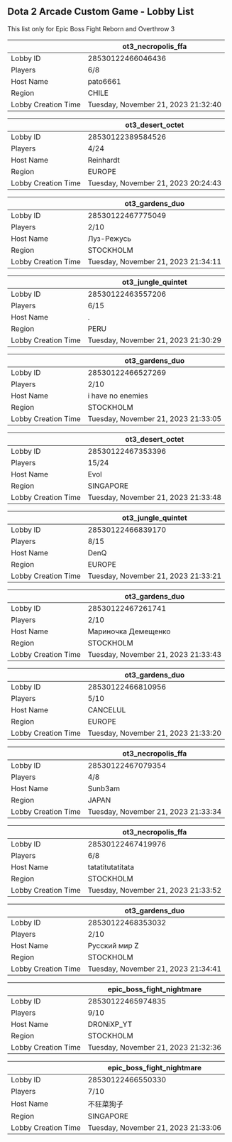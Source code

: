 ## Dota 2 Arcade Custom Game - Lobby List

This list only for Epic Boss Fight Reborn and Overthrow 3

|  | ot3_necropolis_ffa |
| ------ | ------ |
| Lobby ID | 28530122466046436 |
| Players | 6/8 |
| Host Name | pato6661 |
| Region | CHILE |
| Lobby Creation Time | Tuesday, November 21, 2023 21:32:40 |


|  | ot3_desert_octet |
| ------ | ------ |
| Lobby ID | 28530122389584526 |
| Players | 4/24 |
| Host Name | Reinhardt |
| Region | EUROPE |
| Lobby Creation Time | Tuesday, November 21, 2023 20:24:43 |


|  | ot3_gardens_duo |
| ------ | ------ |
| Lobby ID | 28530122467775049 |
| Players | 2/10 |
| Host Name | Луз-Режусь |
| Region | STOCKHOLM |
| Lobby Creation Time | Tuesday, November 21, 2023 21:34:11 |


|  | ot3_jungle_quintet |
| ------ | ------ |
| Lobby ID | 28530122463557206 |
| Players | 6/15 |
| Host Name | . |
| Region | PERU |
| Lobby Creation Time | Tuesday, November 21, 2023 21:30:29 |


|  | ot3_gardens_duo |
| ------ | ------ |
| Lobby ID | 28530122466527269 |
| Players | 2/10 |
| Host Name | i have no enemies |
| Region | STOCKHOLM |
| Lobby Creation Time | Tuesday, November 21, 2023 21:33:05 |


|  | ot3_desert_octet |
| ------ | ------ |
| Lobby ID | 28530122467353396 |
| Players | 15/24 |
| Host Name | Evol |
| Region | SINGAPORE |
| Lobby Creation Time | Tuesday, November 21, 2023 21:33:48 |


|  | ot3_jungle_quintet |
| ------ | ------ |
| Lobby ID | 28530122466839170 |
| Players | 8/15 |
| Host Name | DenQ |
| Region | EUROPE |
| Lobby Creation Time | Tuesday, November 21, 2023 21:33:21 |


|  | ot3_gardens_duo |
| ------ | ------ |
| Lobby ID | 28530122467261741 |
| Players | 2/10 |
| Host Name | Мариночка Демещенко |
| Region | STOCKHOLM |
| Lobby Creation Time | Tuesday, November 21, 2023 21:33:43 |


|  | ot3_gardens_duo |
| ------ | ------ |
| Lobby ID | 28530122466810956 |
| Players | 5/10 |
| Host Name | CANCELUL |
| Region | EUROPE |
| Lobby Creation Time | Tuesday, November 21, 2023 21:33:20 |


|  | ot3_necropolis_ffa |
| ------ | ------ |
| Lobby ID | 28530122467079354 |
| Players | 4/8 |
| Host Name | Sunb3am |
| Region | JAPAN |
| Lobby Creation Time | Tuesday, November 21, 2023 21:33:34 |


|  | ot3_necropolis_ffa |
| ------ | ------ |
| Lobby ID | 28530122467419976 |
| Players | 6/8 |
| Host Name | tatatitutatitata |
| Region | STOCKHOLM |
| Lobby Creation Time | Tuesday, November 21, 2023 21:33:52 |


|  | ot3_gardens_duo |
| ------ | ------ |
| Lobby ID | 28530122468353032 |
| Players | 2/10 |
| Host Name | Русский мир Z |
| Region | STOCKHOLM |
| Lobby Creation Time | Tuesday, November 21, 2023 21:34:41 |


|  | epic_boss_fight_nightmare |
| ------ | ------ |
| Lobby ID | 28530122465974835 |
| Players | 9/10 |
| Host Name | DRONiXP_YT |
| Region | STOCKHOLM |
| Lobby Creation Time | Tuesday, November 21, 2023 21:32:36 |


|  | epic_boss_fight_nightmare |
| ------ | ------ |
| Lobby ID | 28530122466550330 |
| Players | 7/10 |
| Host Name | 不狂菜狗子 |
| Region | SINGAPORE |
| Lobby Creation Time | Tuesday, November 21, 2023 21:33:06 |


